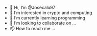 - 👋 Hi, I’m @Josecalo97
- 👀 I’m interested in crypto and computing
- 🌱 I’m currently learning programming
- 💞️ I’m looking to collaborate on ...
- 📫 How to reach me ...

<!---
Josecalo97/Josecalo97 is a ✨ special ✨ repository because its `README.md` (this file) appears on your GitHub profile.
You can click the Preview link to take a look at your changes.
--->
